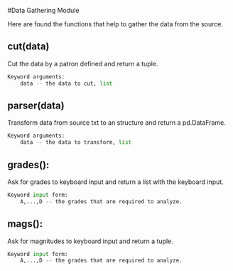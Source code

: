 #Data Gathering Module

Here are found the functions that help to gather the data from the source.

## cut(data)

Cut the data by a patron defined and return a tuple.
```python
Keyword arguments:
    data -- the data to cut, list
```
    
## parser(data)

Transform data from source txt to an structure and return a pd.DataFrame.
```python
Keyword arguments:
    data -- the data to transform, list
```

## grades():
Ask for grades to keyboard input and return a list with the keyboard input.
```python
Keyword input form:
    A,...,D -- the grades that are required to analyze.
```

## mags():
Ask for magnitudes to keyboard input and return a tuple.
```python
Keyword input form:
    A,...,D -- the grades that are required to analyze.
```